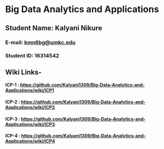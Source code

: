 # Big Data Analytics and Applications

## Student Name: Kalyani Nikure
### E-mail: kmn6bg@umkc.edu
### Student ID: 16314542

## Wiki Links-
#### ICP-1 : https://github.com/Kalyani1309/Big-Data-Analytics-and-Applications/wiki/ICP1
#### ICP-2 : https://github.com/Kalyani1309/Big-Data-Analytics-and-Applications/wiki/ICP2
#### ICP-3 : https://github.com/Kalyani1309/Big-Data-Analytics-and-Applications/wiki/ICP3
#### ICP-4 : https://github.com/Kalyani1309/Big-Data-Analytics-and-Applications/wiki/ICP4
